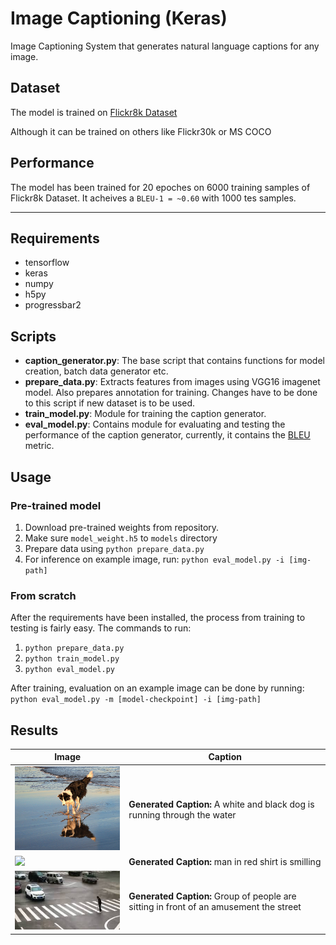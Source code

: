 
# Image Captioning (Keras)

Image Captioning System that generates natural language captions for any image.


## Dataset
The model is trained on [Flickr8k Dataset](https://illinois.edu/fb/sec/1713398)

Although it can be trained on others like Flickr30k or MS COCO

## Performance
The model has been trained for 20 epoches on 6000 training samples of Flickr8k Dataset. It acheives a `BLEU-1 = ~0.60` with 1000 tes samples.

----------------------------------

## Requirements
- tensorflow
- keras
- numpy
- h5py
- progressbar2

## Scripts

- __caption_generator.py__: The base script that contains functions for model creation, batch data generator etc.
- __prepare_data.py__: Extracts features from images using VGG16 imagenet model. Also prepares annotation for training. Changes have to be done to this script if new dataset is to be used.
- __train_model.py__: Module for training the caption generator.
- __eval_model.py__: Contains module for evaluating and testing the performance of the caption generator, currently, it contains the [BLEU](https://en.wikipedia.org/wiki/BLEU) metric.

## Usage

### Pre-trained model
1. Download pre-trained weights from repository.
2. Make sure `model_weight.h5` to `models` directory
3. Prepare data using `python prepare_data.py`
4. For inference on example image, run: `python eval_model.py -i [img-path]`

### From scratch
After the requirements have been installed, the process from training to testing is fairly easy. The commands to run:
1. `python prepare_data.py`
2. `python train_model.py`
3. `python eval_model.py`

After training, evaluation on an example image can be done by running:  
`python eval_model.py -m [model-checkpoint] -i [img-path]`

## Results

Image | Caption 
--- | --- 
<img src="imgs/dog.jpg" width="300"> | **Generated Caption:**  A white and black dog is running through the water
<img src="imgs/Tushar.jpeg" width="300"> | **Generated Caption:** man in red shirt is smilling
<img src="imgs/Car.jpg" width="300"> | **Generated Caption:** Group of people are sitting in front of an amusement the street

